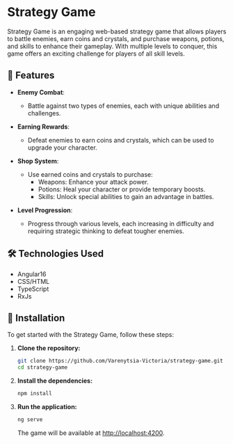 
# Strategy Game

Strategy Game is an engaging web-based strategy game that allows players to battle enemies, earn coins and crystals, and purchase weapons, potions, and skills to enhance their gameplay. With multiple levels to conquer, this game offers an exciting challenge for players of all skill levels.

## 🌟 Features

- **Enemy Combat**:
  - Battle against two types of enemies, each with unique abilities and challenges.
  
- **Earning Rewards**:
  - Defeat enemies to earn coins and crystals, which can be used to upgrade your character.

- **Shop System**:
  - Use earned coins and crystals to purchase:
    - Weapons: Enhance your attack power.
    - Potions: Heal your character or provide temporary boosts.
    - Skills: Unlock special abilities to gain an advantage in battles.

- **Level Progression**:
  - Progress through various levels, each increasing in difficulty and requiring strategic thinking to defeat tougher enemies.

## 🛠 Technologies Used

  - Angular16
  - CSS/HTML
  - TypeScript
  - RxJs

## 🚀 Installation

To get started with the Strategy Game, follow these steps:

1. **Clone the repository:**
   ```bash
   git clone https://github.com/Varenytsia-Victoria/strategy-game.git
   cd strategy-game
   ```

2. **Install the dependencies:**
   ```bash
   npm install
   ```

3. **Run the application:**
   ```bash
   ng serve
   ```
   The game will be available at [http://localhost:4200](http://localhost:4200).

